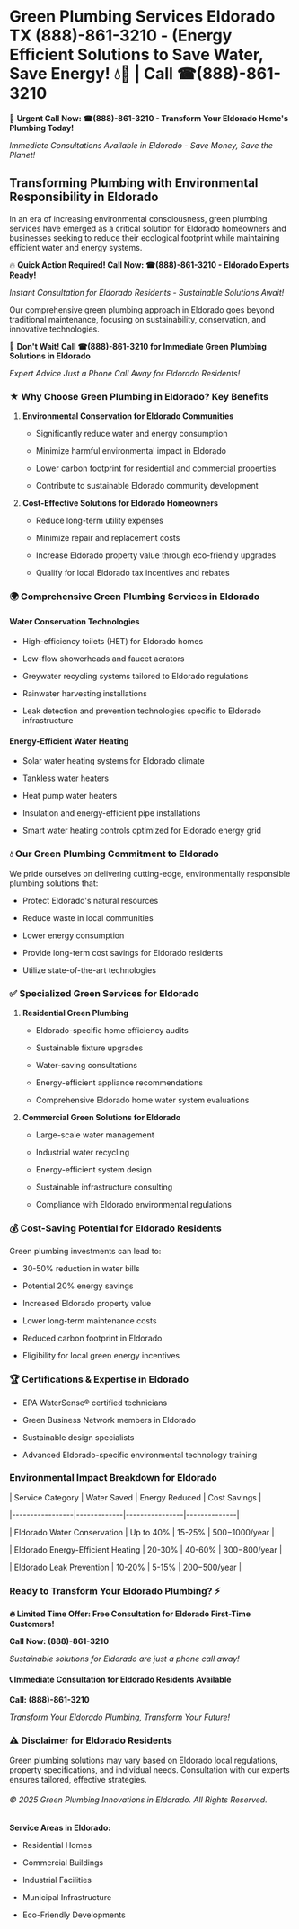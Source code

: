 # Green Plumbing Services Eldorado TX (888)-861-3210 - (Energy Efficient Solutions to Save Water, Save Energy! 💧🌿 | Call ☎(888)-861-3210

🚨 **Urgent Call Now: ☎(888)-861-3210 - Transform Your Eldorado Home's Plumbing Today!**
*Immediate Consultations Available in Eldorado - Save Money, Save the Planet!*

## Transforming Plumbing with Environmental Responsibility in Eldorado

In an era of increasing environmental consciousness, green plumbing services have emerged as a critical solution for Eldorado homeowners and businesses seeking to reduce their ecological footprint while maintaining efficient water and energy systems. 

🔥 **Quick Action Required! Call Now: ☎(888)-861-3210 - Eldorado Experts Ready!**
*Instant Consultation for Eldorado Residents - Sustainable Solutions Await!*

Our comprehensive green plumbing approach in Eldorado goes beyond traditional maintenance, focusing on sustainability, conservation, and innovative technologies.

🚨 **Don't Wait! Call ☎(888)-861-3210 for Immediate Green Plumbing Solutions in Eldorado**
*Expert Advice Just a Phone Call Away for Eldorado Residents!*

### ★ Why Choose Green Plumbing in Eldorado? Key Benefits

1. **Environmental Conservation for Eldorado Communities** 
   - Significantly reduce water and energy consumption
   - Minimize harmful environmental impact in Eldorado
   - Lower carbon footprint for residential and commercial properties
   - Contribute to sustainable Eldorado community development

2. **Cost-Effective Solutions for Eldorado Homeowners** 
   - Reduce long-term utility expenses
   - Minimize repair and replacement costs
   - Increase Eldorado property value through eco-friendly upgrades
   - Qualify for local Eldorado tax incentives and rebates

### 🌍 Comprehensive Green Plumbing Services in Eldorado

#### Water Conservation Technologies
- High-efficiency toilets (HET) for Eldorado homes
- Low-flow showerheads and faucet aerators
- Greywater recycling systems tailored to Eldorado regulations
- Rainwater harvesting installations
- Leak detection and prevention technologies specific to Eldorado infrastructure

#### Energy-Efficient Water Heating
- Solar water heating systems for Eldorado climate
- Tankless water heaters
- Heat pump water heaters
- Insulation and energy-efficient pipe installations
- Smart water heating controls optimized for Eldorado energy grid

### 💧 Our Green Plumbing Commitment to Eldorado

We pride ourselves on delivering cutting-edge, environmentally responsible plumbing solutions that:
- Protect Eldorado's natural resources
- Reduce waste in local communities
- Lower energy consumption
- Provide long-term cost savings for Eldorado residents
- Utilize state-of-the-art technologies

### ✅ Specialized Green Services for Eldorado

1. **Residential Green Plumbing**
   - Eldorado-specific home efficiency audits
   - Sustainable fixture upgrades
   - Water-saving consultations
   - Energy-efficient appliance recommendations
   - Comprehensive Eldorado home water system evaluations

2. **Commercial Green Solutions for Eldorado**
   - Large-scale water management
   - Industrial water recycling
   - Energy-efficient system design
   - Sustainable infrastructure consulting
   - Compliance with Eldorado environmental regulations

### 💰 Cost-Saving Potential for Eldorado Residents

Green plumbing investments can lead to:
- 30-50% reduction in water bills
- Potential 20% energy savings
- Increased Eldorado property value
- Lower long-term maintenance costs
- Reduced carbon footprint in Eldorado
- Eligibility for local green energy incentives

### 🏆 Certifications & Expertise in Eldorado

- EPA WaterSense® certified technicians
- Green Business Network members in Eldorado
- Sustainable design specialists
- Advanced Eldorado-specific environmental technology training

### Environmental Impact Breakdown for Eldorado

| Service Category | Water Saved | Energy Reduced | Cost Savings |
|-----------------|-------------|----------------|--------------|
| Eldorado Water Conservation | Up to 40% | 15-25% | $500-$1000/year |
| Eldorado Energy-Efficient Heating | 20-30% | 40-60% | $300-$800/year |
| Eldorado Leak Prevention | 10-20% | 5-15% | $200-$500/year |

### Ready to Transform Your Eldorado Plumbing? ⚡

**🔥 Limited Time Offer: Free Consultation for Eldorado First-Time Customers!**

**Call Now: (888)-861-3210**
*Sustainable solutions for Eldorado are just a phone call away!*

#### 📞 Immediate Consultation for Eldorado Residents Available

**Call: (888)-861-3210**
*Transform Your Eldorado Plumbing, Transform Your Future!*

### ⚠️ Disclaimer for Eldorado Residents

Green plumbing solutions may vary based on Eldorado local regulations, property specifications, and individual needs. Consultation with our experts ensures tailored, effective strategies.

###### © 2025 Green Plumbing Innovations in Eldorado. All Rights Reserved.

**Service Areas in Eldorado:** 
- Residential Homes
- Commercial Buildings
- Industrial Facilities
- Municipal Infrastructure
- Eco-Friendly Developments
